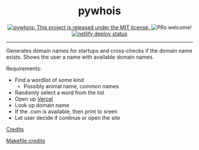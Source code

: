 <h1 align="center">
  pywhois
</h1>

<p align="center">
  <a href="https://github.com/navalmonga/pywhois/blob/master/LICENSE">
    <img src="https://img.shields.io/badge/license-MIT-blue.svg" alt="pywhois: This project is released under the MIT license." />
  </a>
  <img src="https://img.shields.io/badge/PRs-welcome-brightgreen.svg" alt="PRs welcome!" />
  <a href="https://app.netlify.com/sites/navalm/deploys">
    <img src="https://api.netlify.com/api/v1/badges/3840c696-887b-4000-9fab-460698163067/deploy-status" alt="netlify deploy status">
  </a>
</p>

---

Generates domain names for startups and cross-checks if the domain name exists. Shows the user a name with available domain names.

Requirements:

- Find a wordlist of some kind
  - Possibly animal name, common names
- Randomly select a word from the list
- Open up [Vercel](https://vercel.com/domains)
- Look up domain name
- If the .com is available, then print to sreen
- Let user decide if continue or open the site

[Credits](https://www.youtube.com/watch?v=7wB3cTma0xs)

[Makefile credits](https://krzysztofzuraw.com/blog/2016/makefiles-in-python-projects)